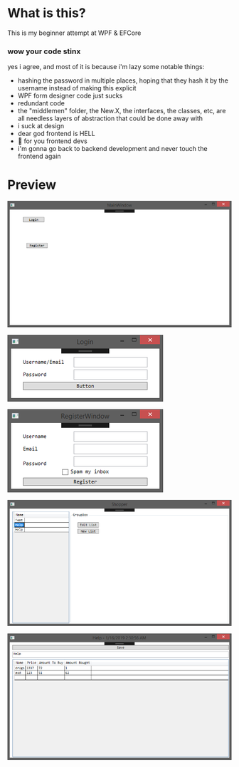 # What is this?
This is my beginner attempt at WPF & EFCore

### wow your code stinx
yes i agree, and most of it is because i'm lazy
some notable things:
  - hashing the password in multiple places, hoping that they hash it by the username instead of making this explicit
  - WPF form designer code just sucks
  - redundant code
  - the "middlemen" folder, the New.X, the interfaces, the classes, etc, are all needless layers of abstraction that could be done away with
  - i suck at design
  - dear god frontend is HELL
  - :pray: for you frontend devs
  - i'm gonna go back to backend development and never touch the frontend again
  
  # Preview
  
  ![main](./main.png)
  
  ![login](./login.png)
  
  ![register](./register.png)
  
  ![mainWindow](./shopperWindow.png)
  
  ![shoppingList](./editList.png)